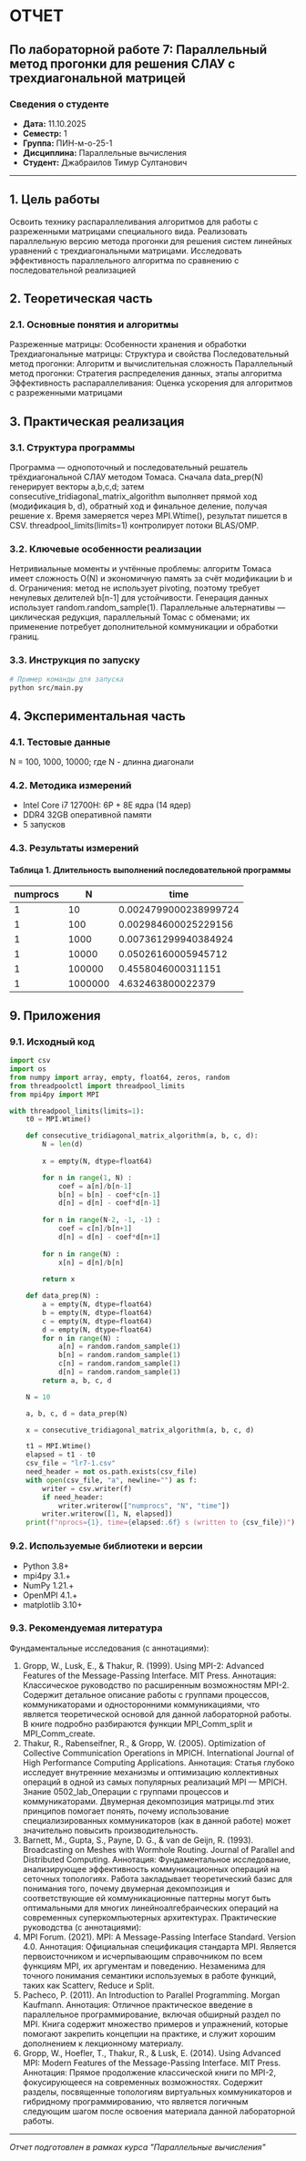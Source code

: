 # ОТЧЕТ
## По лабораторной работе 7: Параллельный метод прогонки для решения СЛАУ с трехдиагональной матрицей

### Сведения о студенте
- **Дата:** 11.10.2025 
- **Семестр:** 1
- **Группа:** ПИН-м-о-25-1
- **Дисциплина:** Параллельные вычисления 
- **Студент:** Джабраилов Тимур Султанович

---

## 1. Цель работы
Освоить технику распараллеливания алгоритмов для работы с разреженными матрицами специального вида. Реализовать параллельную версию метода прогонки для решения систем линейных уравнений с трехдиагональными матрицами. Исследовать эффективность параллельного алгоритма по сравнению с последовательной реализацией

## 2. Теоретическая часть
### 2.1. Основные понятия и алгоритмы
Разреженные матрицы: Особенности хранения и обработки
Трехдиагональные матрицы: Структура и свойства
Последовательный метод прогонки: Алгоритм и вычислительная сложность
Параллельный метод прогонки: Стратегия распределения данных, этапы алгоритма
Эффективность распараллеливания: Оценка ускорения для алгоритмов с разреженными
матрицами


## 3. Практическая реализация
### 3.1. Структура программы
Программа — однопоточный и последовательный решатель трёхдиагональной СЛАУ методом Томаса. Сначала data_prep(N) генерирует векторы a,b,c,d; затем consecutive_tridiagonal_matrix_algorithm выполняет прямой ход (модификация b, d), обратный ход и финальное деление, получая решение x. Время замеряется через MPI.Wtime(), результат пишется в CSV. threadpool_limits(limits=1) контролирует потоки BLAS/OMP.


### 3.2. Ключевые особенности реализации
Нетривиальные моменты и учтённые проблемы: алгоритм Томаса имеет сложность O(N) и экономичную память за счёт модификации b и d. Ограничения: метод не использует pivoting, поэтому требует ненулевых делителей b[n-1] для устойчивости. Генерация данных использует random.random_sample(1). Параллельные альтернативы — циклическая редукция, параллельный Томас с обменами; их применение потребует дополнительной коммуникации и обработки границ.

### 3.3. Инструкция по запуску
```bash
# Пример команды для запуска
python src/main.py
```

## 4. Экспериментальная часть
### 4.1. Тестовые данные
N = 100, 1000, 10000; где N - длинна диагонали

### 4.2. Методика измерений
- Intel Core i7 12700H: 6P + 8E ядра (14 ядер)
- DDR4 32GB оперативной памяти
- 5 запусков

### 4.3. Результаты измерений
#### Таблица 1. Длительность выполнений последовательной программы
|numprocs|N      |time                 |
|--------|-------|---------------------|
|1       |10     |0.0024799000238999724|
|1       |100    |0.002984600025229156 |
|1       |1000   |0.007361299940384924 |
|1       |10000  |0.05026160005945712  |
|1       |100000 |0.4558046000311151   |
|1       |1000000|4.632463800022379    |

## 9. Приложения
### 9.1. Исходный код
```python
import csv
import os
from numpy import array, empty, float64, zeros, random
from threadpoolctl import threadpool_limits
from mpi4py import MPI

with threadpool_limits(limits=1):
    t0 = MPI.Wtime()

    def consecutive_tridiagonal_matrix_algorithm(a, b, c, d):
        N = len(d)
        
        x = empty(N, dtype=float64)

        for n in range(1, N) :
            coef = a[n]/b[n-1]
            b[n] = b[n] - coef*c[n-1]
            d[n] = d[n] - coef*d[n-1]
            
        for n in range(N-2, -1, -1) :
            coef = c[n]/b[n+1]
            d[n] = d[n] - coef*d[n+1]
            
        for n in range(N) :
            x[n] = d[n]/b[n]
        
        return x

    def data_prep(N) :
        a = empty(N, dtype=float64)
        b = empty(N, dtype=float64)
        c = empty(N, dtype=float64)
        d = empty(N, dtype=float64)
        for n in range(N) :
            a[n] = random.random_sample(1)
            b[n] = random.random_sample(1)
            c[n] = random.random_sample(1)
            d[n] = random.random_sample(1)
        return a, b, c, d

    N = 10

    a, b, c, d = data_prep(N)

    x = consecutive_tridiagonal_matrix_algorithm(a, b, c, d)

    t1 = MPI.Wtime()
    elapsed = t1 - t0
    csv_file = "lr7-1.csv"
    need_header = not os.path.exists(csv_file)
    with open(csv_file, "a", newline="") as f:
        writer = csv.writer(f)
        if need_header:
            writer.writerow(["numprocs", "N", "time"])
        writer.writerow([1, N, elapsed])
    print(f"nprocs={1}, time={elapsed:.6f} s (written to {csv_file})")
```

### 9.2. Используемые библиотеки и версии
- Python 3.8+
- mpi4py 3.1.+
- NumPy 1.21.+
- OpenMPI 4.1.+
- matplotlib 3.10+

### 9.3. Рекомендуемая литература
Фундаментальные исследования (с аннотациями):
1. Gropp, W., Lusk, E., & Thakur, R. (1999). Using MPI-2: Advanced Features of the Message-Passing
Interface. MIT Press.
Аннотация: Классическое руководство по расширенным возможностям MPI-2. Содержит
детальное описание работы с группами процессов, коммуникаторами и односторонними
коммуникациями, что является теоретической основой для данной лабораторной работы. В
книге подробно разбираются функции MPI_Comm_split и MPI_Comm_create.
2. Thakur, R., Rabenseifner, R., & Gropp, W. (2005). Optimization of Collective Communication
Operations in MPICH. International Journal of High Performance Computing Applications.
Аннотация: Статья глубоко исследует внутренние механизмы и оптимизацию
коллективных операций в одной из самых популярных реализаций MPI — MPICH. Знание
0502_lab_Операции с группами процессов и коммуникаторами. Двумерная декомпозиция матрицы.md
этих принципов помогает понять, почему использование специализированных
коммуникаторов (как в данной работе) может значительно повысить производительность.
3. Barnett, M., Gupta, S., Payne, D. G., & van de Geijn, R. (1993). Broadcasting on Meshes with
Wormhole Routing. Journal of Parallel and Distributed Computing.
Аннотация: Фундаментальное исследование, анализирующее эффективность
коммуникационных операций на сеточных топологиях. Работа закладывает теоретический
базис для понимания того, почему двумерная декомпозиция и соответствующие ей
коммуникационные паттерны могут быть оптимальными для многих линейноалгебраических операций на современных суперкомпьютерных архитектурах.
Практические руководства (с аннотациями):
1. MPI Forum. (2021). MPI: A Message-Passing Interface Standard. Version 4.0.
Аннотация: Официальная спецификация стандарта MPI. Является первоисточником и
исчерпывающим справочником по всем функциям MPI, их аргументам и поведению.
Незаменима для точного понимания семантики используемых в работе функций, таких как
Scatterv, Reduce и Split.
2. Pacheco, P. (2011). An Introduction to Parallel Programming. Morgan Kaufmann.
Аннотация: Отличное практическое введение в параллельное программирование,
включая обширный раздел по MPI. Книга содержит множество примеров и упражнений,
которые помогают закрепить концепции на практике, и служит хорошим дополнением к
лекционному материалу.
3. Gropp, W., Hoefler, T., Thakur, R., & Lusk, E. (2014). Using Advanced MPI: Modern Features of the
Message-Passing Interface. MIT Press.
Аннотация: Прямое продолжение классической книги по MPI-2, фокусирующееся на
современных возможностях. Содержит разделы, посвященные топологиям виртуальных
коммуникаторов и гибридному программированию, что является логичным следующим
шагом после освоения материала данной лабораторной работы.

---

*Отчет подготовлен в рамках курса "Параллельные вычисления"*

